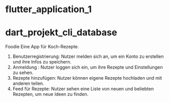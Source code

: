 # flutter_application_1

# dart_projekt_cli_database
Foodie
Eine App für Koch-Rezepte.
1. Benutzerregistrierung: Nutzer melden sich an, um ein Konto zu erstellen und ihre Infos zu speichern.
2. Anmeldung : Nutzer loggen sich ein, um ihre Rezepte und Einstellungen zu sehen.
3. Rezepte hinzufügen: Nutzer können eigene Rezepte hochladen und mit anderen teilen.
4. Feed für Rezepte: Nutzer sehen eine Liste von neuen und beliebten Rezepten, um neue Ideen zu finden.





